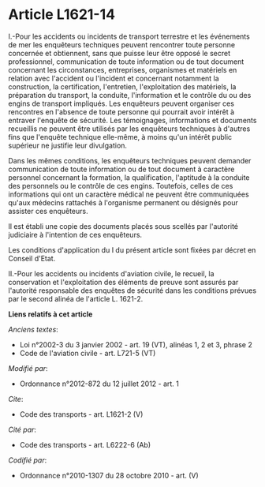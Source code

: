 # Article L1621-14

I.-Pour les accidents ou incidents de transport terrestre et les événements de mer les enquêteurs techniques peuvent
rencontrer toute personne concernée et obtiennent, sans que puisse leur être opposé le secret professionnel, communication de
toute information ou de tout document concernant les circonstances, entreprises, organismes et matériels en relation avec
l'accident ou l'incident et concernant notamment la construction, la certification, l'entretien, l'exploitation des
matériels, la préparation du transport, la conduite, l'information et le contrôle du ou des engins de transport impliqués.
Les enquêteurs peuvent organiser ces rencontres en l'absence de toute personne qui pourrait avoir intérêt à entraver
l'enquête de sécurité. Les témoignages, informations et documents recueillis ne peuvent être utilisés par les enquêteurs
techniques à d'autres fins que l'enquête technique elle-même, à moins qu'un intérêt public supérieur ne justifie leur
divulgation. 

Dans les mêmes conditions, les enquêteurs techniques peuvent demander communication de toute information ou de tout document
à caractère personnel concernant la formation, la qualification, l'aptitude à la conduite des personnels ou le contrôle de
ces engins. Toutefois, celles de ces informations qui ont un caractère médical ne peuvent être communiquées qu'aux médecins
rattachés à l'organisme permanent ou désignés pour assister ces enquêteurs. 

Il est établi une copie des documents placés sous scellés par l'autorité judiciaire à l'intention de ces enquêteurs. 

Les conditions d'application du I du présent article sont fixées par décret en Conseil d'Etat. 

II.-Pour les accidents ou incidents d'aviation civile, le recueil, la conservation et l'exploitation des éléments de preuve
sont assurés par l'autorité responsable des enquêtes de sécurité dans les conditions prévues par le second alinéa de
l'article L. 1621-2.

**Liens relatifs à cet article**

_Anciens textes_:

  - Loi n°2002-3 du 3 janvier 2002 - art. 19 (VT), alinéas 1, 2 et 3, phrase 2
  - Code de l'aviation civile - art. L721-5 (VT)

_Modifié par_:

  - Ordonnance n°2012-872 du 12 juillet 2012 - art. 1

_Cite_:

  - Code des transports - art. L1621-2 (V)

_Cité par_:

  - Code des transports - art. L6222-6 (Ab)

_Codifié par_:

  - Ordonnance n°2010-1307 du 28 octobre 2010 - art. (V)
